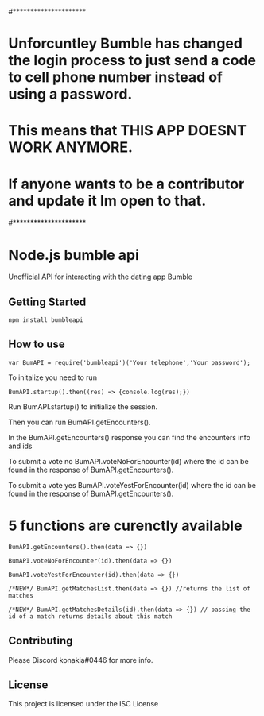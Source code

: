 #*********************
# Unforcuntley Bumble has changed the login process to just send a code to cell phone number instead of using a password.
# This means that THIS APP DOESNT WORK ANYMORE. 
# If anyone wants to be a contributor and update it Im open to that. 
#*********************
# Node.js bumble api

Unofficial API for interacting with the dating app Bumble

## Getting Started

```
npm install bumbleapi
```

## How to use 

```
var BumAPI = require('bumbleapi')('Your telephone','Your password');
```
To initalize you need to run
```
BumAPI.startup().then((res) => {console.log(res);})
```

Run BumAPI.startup() to initialize the session. 

Then you can run BumAPI.getEncounters().

In the BumAPI.getEncounters() response you can find the encounters info and ids

To submit a vote no BumAPI.voteNoForEncounter(id) where the id can be found in the response of BumAPI.getEncounters().

To submit a vote yes BumAPI.voteYestForEncounter(id) where the id can be found in the response of BumAPI.getEncounters().

# 5 functions are curenctly available
```
BumAPI.getEncounters().then(data => {})
```
```
BumAPI.voteNoForEncounter(id).then(data => {})
```
```
BumAPI.voteYestForEncounter(id).then(data => {})
```
```
/*NEW*/ BumAPI.getMatchesList.then(data => {}) //returns the list of matches
```
```
/*NEW*/ BumAPI.getMatchesDetails(id).then(data => {}) // passing the id of a match returns details about this match 
```

## Contributing

Please Discord konakia#0446 for more info.

## License

This project is licensed under the ISC License
